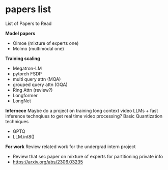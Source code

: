 # papers list
List of Papers to Read  

**Model papers**
- Olmoe (mixture of experts one)
- Molmo (multimodal one)

**Training scaling**

- Megatron-LM
- pytorch FSDP
- multi query attn (MQA)
- grouped query attn (GQA)
- Ring Attn (review?)
- Longformer
- LongNet

**Infernece**
Maybe do a project on training long context video LLMs + fast inference technqiues to get real time video processing?
Basic Quantization techniques
- GPTQ
- LLM.int8()
  
**For work**
Review related work for the undergrad intern project
- Review that sec paper on mixture of experts for partitioning private info
- https://arxiv.org/abs/2306.03235

